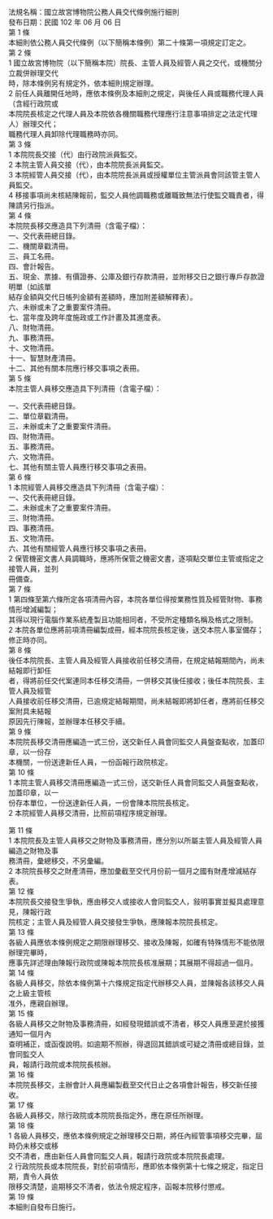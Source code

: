 法規名稱：國立故宮博物院公務人員交代條例施行細則  
發布日期：民國 102 年 06 月 06 日  
第 1 條  
本細則依公務人員交代條例（以下簡稱本條例）第二十條第一項規定訂定之。  
第 2 條  
1 國立故宮博物院（以下簡稱本院）院長、主管人員及經管人員之交代，或機關分立裁併辦理交代  
時，除本條例另有規定外，依本細則規定辦理。  
2 前任人員離開任地時，應依本條例及本細則之規定，與後任人員或職務代理人員（含經行政院或  
本院院長核定之代理人員及本院依各機關職務代理應行注意事項排定之法定代理人）辦理交代；  
職務代理人員卸除代理職務時亦同。  
第 3 條  
1 本院院長交接（代）由行政院派員監交。  
2 本院主管人員交接（代），由本院院長派員監交。  
3 本院經管人員交接（代），由本院院長派員或授權單位主管派員會同該管主管人員監交。  
4 移接事項尚未核結陳報前，監交人員他調職務或離職致無法行使監交職責者，得陳請另行指派。  
第 4 條  
本院院長移交應造具下列清冊（含電子檔）：  
一、交代表冊總目錄。  
二、機關章戳清冊。  
三、員工名冊。  
四、會計報告。  
五、現金、票據、有價證券、公庫及銀行存款清冊，並附移交日之銀行專戶存款證明單（如該單  
結存金額與交代日帳列金額有差額時，應加附差額解釋表）。  
六、未辦或未了之重要案件清冊。  
七、當年度及跨年度施政或工作計畫及其進度表。  
八、財物清冊。  
九、事務清冊。  
十、文物清冊。  
十一、智慧財產清冊。  
十二、其他有關本院應行移交事項之表冊。  
第 5 條  
本院主管人員移交應造具下列清冊（含電子檔）：  


一、交代表冊總目錄。  
二、單位章戳清冊。  
三、未辦或未了之重要案件清冊。  
四、財物清冊。  
五、事務清冊。  
六、文物清冊。  
七、其他有關主管人員應行移交事項之表冊。  
第 6 條  
1 本院經管人員移交應造具下列清冊（含電子檔）：  
一、交代表冊總目錄。  
二、未辦或未了之重要案件清冊。  
三、財物清冊。  
四、事務清冊。  
五、文物清冊。  
六、其他有關經管人員應行移交事項之表冊。  
2 保管機密文書人員調職時，應將所保管之機密文書，逐項點交單位主管或指定之接管人員，並列  
冊備查。  
第 7 條  
1 第四條至第六條所定各項清冊內容，本院各單位得按業務性質及經管財物、事務情形增減編製；  
其得以現行電腦作業系統產製且功能相同者，不受所定種類名稱及格式之限制。  
2 本院各單位應將前項清冊編製成冊，經本院院長核定後，送交本院人事室備存；修正時亦同。  
第 8 條  
後任本院院長、主管人員及經管人員接收前任移交清冊，在規定結報期間內，尚未結報即行卸任  
者，得將前任交代案連同本任移交清冊，一併移交其後任接收；後任本院院長、主管人員及經管  
人員接收前任移交清冊，已逾規定結報期間，尚未結報即將卸任者，應將前任移交案附具未結報  
原因先行陳報，並辦理本任移交手續。  
第 9 條  
本院院長移交清冊應編造一式三份，送交新任人員會同監交人員盤查點收，加蓋印章，以一份存  
本機關，一份送達新任人員，一份函報行政院核定。  
第 10 條  
1 本院主管人員移交清冊應編造一式三份，送交新任人員會同監交人員盤查點收，加蓋印章，以一  
份存本單位，一份送達新任人員，一份會陳本院院長核定。  
2 本院經管人員移交清冊，比照前項程序規定辦理。  


第 11 條  
1 本院院長及主管人員移交之財物及事務清冊，應分別以所屬主管人員及經管人員編造之財物及事  
務清冊，彙總移交，不另彙編。  
2 本院院長移交之財產清冊，應加彙截至交代月份前一個月之國有財產增減結存表。  
第 12 條  
本院院長交接發生爭執，應由移交人或接收人會同監交人，敍明事實並擬具處理意見，陳報行政  
院核定；主管人員及經管人員交接發生爭執，應陳報本院院長核定。  
第 13 條  
各級人員應依本條例規定之期限辦理移交、接收及陳報，如確有特殊情形不能依限辦理完畢時，  
應事先詳述理由陳報行政院或陳報本院院長核准展期；其展期不得超過一個月。  
第 14 條  
各級人員移交，除依本條例第十六條規定指定代辦移交人員，並陳報各該移交人員之上級主管核  
准外，應親自辦理。  
第 15 條  
各級人員移交之財物及事務清冊，如經發現錯誤或不清者，移交人員應至遲於接獲通知一個月內  
查明補正，或函復說明。如逾期不照辦，得退回其錯誤或可疑之清冊或總目錄，並會同監交人  
員，報請行政院或本院院長核辦。  
第 16 條  
本院院長移交，主辦會計人員應編製截至交代日止之各項會計報告，移交新任接收。  
第 17 條  
各級人員移交，除行政院或本院院長指定外，應在原任所辦理。  
第 18 條  
1 各級人員移交，應依本條例規定之辦理移交日期，將任內經管事項移交完畢，屆時仍未移交或移  
交不清者，應由新任人員會同監交人員，報請行政院或本院院長處理。  
2 行政院院長或本院院長，對於前項情形，應即依本條例第十七條之規定，指定日期，責令人員依  
限移交清楚，逾期移交不清者，依法令規定程序，函報本院移付懲戒。  
第 19 條  
本細則自發布日施行。  


